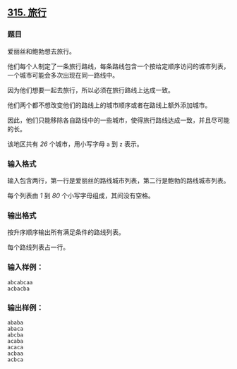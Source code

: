 ## [315. 旅行](https://www.acwing.com/problem/content/317/)

### 题目

爱丽丝和鲍勃想去旅行。

他们每个人制定了一条旅行路线，每条路线包含一个按给定顺序访问的城市列表，一个城市可能会多次出现在同一路线中。

因为他们想要一起去旅行，所以必须在旅行路线上达成一致。

他们两个都不想改变他们的路线上的城市顺序或者在路线上额外添加城市。

因此，他们只能移除各自路线中的一些城市，使得旅行路线达成一致，并且尽可能的长。

该地区共有 *26* 个城市，用小写字母 `a` 到 `z` 表示。

### 输入格式

输入包含两行，第一行是爱丽丝的路线城市列表，第二行是鲍勃的路线城市列表。

每个列表由 *1* 到 *80* 个小写字母组成，其间没有空格。

### 输出格式

按升序顺序输出所有满足条件的路线列表。

每个路线列表占一行。

### 输入样例：

```
abcabcaa
acbacba
```

### 输出样例：

```
ababa
abaca
abcba
acaba
acaca
acbaa
acbca
```
